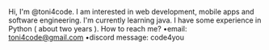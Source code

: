 Hi, I'm @toni4code. I am interested in web development, mobile apps and software engineering. I'm currently learning java. I have some experience in Python ( about two years ). 
How to reach me?
•email: toni4code@gmail.com
•discord message: code4you



